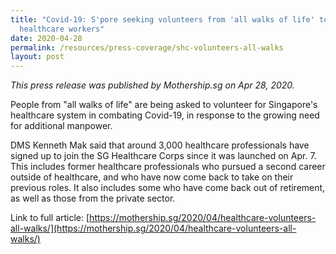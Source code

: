 ```yaml
---
title: "Covid-19: S'pore seeking volunteers from 'all walks of life' to support
  healthcare workers"
date: 2020-04-28
permalink: /resources/press-coverage/shc-volunteers-all-walks
layout: post
---
```


*This press release was published by Mothership.sg on Apr 28, 2020.*

People from "all walks of life" are being asked to volunteer for Singapore's healthcare system in combating Covid-19, in response to the growing need for additional manpower.

DMS Kenneth Mak said that around 3,000 healthcare professionals have signed up to join the SG Healthcare Corps since it was launched on Apr. 7. This includes former healthcare professionals who pursued a second career outside of healthcare, and who have now come back to take on their previous roles. It also includes some who have come back out of retirement, as well as those from the private sector.

Link to full article: [https://mothership.sg/2020/04/healthcare-volunteers-all-walks/](https://mothership.sg/2020/04/healthcare-volunteers-all-walks/)